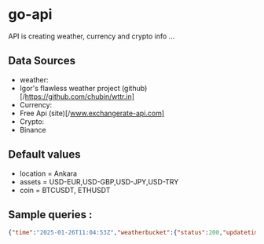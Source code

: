 # go-api
API is creating weather, currency and crypto info ... 

## Data Sources 

- weather:
 - Igor's flawless weather project (github)[/https://github.com/chubin/wttr.in]
- Currency:
 - Free Api (site)[/www.exchangerate-api.com]
- Crypto:
 - Binance

## Default values
- location = Ankara 
- assets = USD-EUR,USD-GBP,USD-JPY,USD-TRY
- coin = BTCUSDT, ETHUSDT

## Sample queries :

```json
{"time":"2025-01-26T11:04:53Z","weatherbucket":{"status":200,"updatetime":"2025-01-26 10:14 AM","location":"Ankara","temp":"4 °C","weatherDesc":"Partly cloudy","humidity":"87","feelsLikeC":"4","windspeedKm":"4","areaName":"Ankara","latitude":"39.927","longitude":"32.864","country":"Turkey","sunrise":"08:02 AM","sunset":"06:01 PM","moon_illumination":"14","moon_phase":"Waning Crescent","moonrise":"05:48 AM","moonset":"02:30 PM"},"currency":{"status":200,"assets":{"USD-EUR":0.953,"USD-GBP":0.803,"USD-JPY":155.97,"USD-TRY":35.69}},"crypto":{"status":200,"asset":{"BTCUSDT":{"symbol":"BTCUSDT","lastPrice":"104737.15000000","priceChangePercent":"0.131"},"ETHUSDT":{"symbol":"ETHUSDT","lastPrice":"3306.74000000","priceChangePercent":"0.296"}}}}
```

